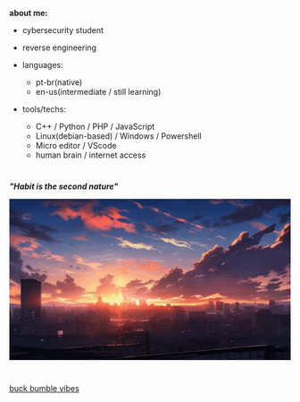 **about me:**
  
  - cybersecurity student
  - reverse engineering
    
- languages:
  
    - pt-br(native)
    - en-us(intermediate / still learning)

- tools/techs:
  
  - C++ / Python / PHP / JavaScript
  - Linux(debian-based) / Windows / Powershell
  - Micro editor / VScode 
  - human brain / internet access 



#

***"Habit is the second nature"***

![sunset](sunset.gif)



#

[buck bumble vibes](https://www.youtube.com/watch?v=tqU3tsZ-Grk&list=PLZfsi4swxKOKy5nClqWdCKIBGCV1lmqwP)


